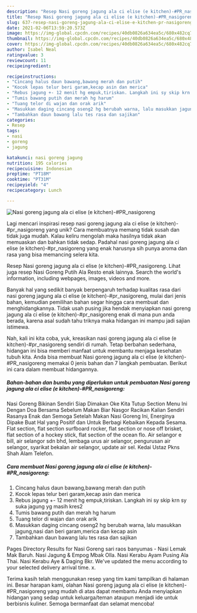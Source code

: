 ```yaml
---
description: "Resep Nasi goreng jagung ala ci elise (e kitchen)-#PR_nasigoreng yang Bikin Ngiler"
title: "Resep Nasi goreng jagung ala ci elise (e kitchen)-#PR_nasigoreng yang Bikin Ngiler"
slug: 637-resep-nasi-goreng-jagung-ala-ci-elise-e-kitchen-pr-nasigoreng-yang-bikin-ngiler
date: 2021-02-06T13:59:20.573Z
image: https://img-global.cpcdn.com/recipes/40db0826a634ea5c/680x482cq70/nasi-goreng-jagung-ala-ci-elise-e-kitchen-pr_nasigoreng-foto-resep-utama.jpg
thumbnail: https://img-global.cpcdn.com/recipes/40db0826a634ea5c/680x482cq70/nasi-goreng-jagung-ala-ci-elise-e-kitchen-pr_nasigoreng-foto-resep-utama.jpg
cover: https://img-global.cpcdn.com/recipes/40db0826a634ea5c/680x482cq70/nasi-goreng-jagung-ala-ci-elise-e-kitchen-pr_nasigoreng-foto-resep-utama.jpg
author: Isabel Neal
ratingvalue: 3
reviewcount: 11
recipeingredient:

recipeinstructions:
- "Cincang halus daun bawang,bawang merah dan putih"
- "Kocok lepas telur beri garam,kecap asin dan merica"
- "Rebus jagung +- 12 menit hg empuk,tiriskan. Langkah ini sy skip krn sy suka jagung yg masih kres2"
- "Tumis bawang putih dan merah hg harum"
- "Tuang telor di wajan dan orak arik"
- "Masukkan daging cincang oseng2 hg berubah warna, lalu masukkan jagung,nasi dan beri garam,merica dan kecap asin"
- "Tambahkan daun bawang lalu tes rasa dan sajikan"
categories:
- Resep
tags:
- nasi
- goreng
- jagung

katakunci: nasi goreng jagung 
nutrition: 195 calories
recipecuisine: Indonesian
preptime: "PT18M"
cooktime: "PT31M"
recipeyield: "4"
recipecategory: Lunch

---
```



![Nasi goreng jagung ala ci elise (e kitchen)-#PR_nasigoreng](https://img-global.cpcdn.com/recipes/40db0826a634ea5c/680x482cq70/nasi-goreng-jagung-ala-ci-elise-e-kitchen-pr_nasigoreng-foto-resep-utama.jpg)

Lagi mencari inspirasi resep nasi goreng jagung ala ci elise (e kitchen)-#pr_nasigoreng yang unik? Cara membuatnya memang tidak susah dan tidak juga mudah. Kalau keliru mengolah maka hasilnya tidak akan memuaskan dan bahkan tidak sedap. Padahal nasi goreng jagung ala ci elise (e kitchen)-#pr_nasigoreng yang enak harusnya sih punya aroma dan rasa yang bisa memancing selera kita.

Resep Nasi goreng jagung ala ci elise (e kitchen)-#PR_nasigoreng. Lihat juga resep Nasi Goreng Putih Ala Resto enak lainnya. Search the world&#39;s information, including webpages, images, videos and more.

Banyak hal yang sedikit banyak berpengaruh terhadap kualitas rasa dari nasi goreng jagung ala ci elise (e kitchen)-#pr_nasigoreng, mulai dari jenis bahan, kemudian pemilihan bahan segar hingga cara membuat dan menghidangkannya. Tidak usah pusing jika hendak menyiapkan nasi goreng jagung ala ci elise (e kitchen)-#pr_nasigoreng enak di mana pun anda berada, karena asal sudah tahu triknya maka hidangan ini mampu jadi sajian istimewa.


Nah, kali ini kita coba, yuk, kreasikan nasi goreng jagung ala ci elise (e kitchen)-#pr_nasigoreng sendiri di rumah. Tetap berbahan sederhana, hidangan ini bisa memberi manfaat untuk membantu menjaga kesehatan tubuh kita. Anda bisa membuat Nasi goreng jagung ala ci elise (e kitchen)-#PR_nasigoreng memakai 0 jenis bahan dan 7 langkah pembuatan. Berikut ini cara dalam membuat hidangannya.

<!--inarticleads1-->

##### Bahan-bahan dan bumbu yang diperlukan untuk pembuatan Nasi goreng jagung ala ci elise (e kitchen)-#PR_nasigoreng:



Nasi Goreng Bikinan Sendiri Siap Dimakan Oke Kita Tutup Section Menu Ini Dengan Doa Bersama Sebelum Makan Biar Nasgor Racikan Kalian Sendiri Rasanya Enak dan Semoga Setelah Makan Nasi Goreng Ini, Energinya Dipake Buat Hal yang Positif dan Untuk Berbagi Kebaikan Kepada Sesama. Flat section, flat section surfboard rocker, flat section or nose off brisket, flat section of a hockey stick, flat section of the ocean flo. Air selangor e bill, air selangor sdn bhd, lembaga urus air selangor, pengurusan air selangor, syarikat bekalan air selangor, update air sel. Kedai Ustaz Pkns Shah Alam Telefon. 

<!--inarticleads2-->

##### Cara membuat Nasi goreng jagung ala ci elise (e kitchen)-#PR_nasigoreng:

1. Cincang halus daun bawang,bawang merah dan putih
1. Kocok lepas telur beri garam,kecap asin dan merica
1. Rebus jagung +- 12 menit hg empuk,tiriskan. Langkah ini sy skip krn sy suka jagung yg masih kres2
1. Tumis bawang putih dan merah hg harum
1. Tuang telor di wajan dan orak arik
1. Masukkan daging cincang oseng2 hg berubah warna, lalu masukkan jagung,nasi dan beri garam,merica dan kecap asin
1. Tambahkan daun bawang lalu tes rasa dan sajikan


Pages Directory Results for Nasi Goreng sari raos banyumas - Nasi Lemak Mak Baruh. Nasi Jagung &amp; Empog Mbak Olla. Nasi Kerabu Ayam Pusing Ala Thai. Nasi Kerabu Aye &amp; Daging Bkr. We&#39;ve updated the menu according to your selected delivery arrival time. x. 

Terima kasih telah menggunakan resep yang tim kami tampilkan di halaman ini. Besar harapan kami, olahan Nasi goreng jagung ala ci elise (e kitchen)-#PR_nasigoreng yang mudah di atas dapat membantu Anda menyiapkan hidangan yang sedap untuk keluarga/teman ataupun menjadi ide untuk berbisnis kuliner. Semoga bermanfaat dan selamat mencoba!

